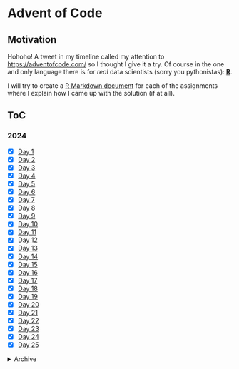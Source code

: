 # Advent of Code
 
## Motivation

Hohoho! A tweet in my timeline called my attention to https://adventofcode.com/ so I
thought I give it a try. Of course in the one and only language there is for *real*
data scientists (sorry you pythonistas): **[R](https://cran.r-project.org/)**.

I will try to create a [R Markdown document](https://rmarkdown.rstudio.com/) for each 
of the assignments where I explain how I came up with the solution (if at all).

## ToC

### 2024

- [x] [Day 1](https://thothal.github.io/AoC/2024_task1.html)
- [x] [Day 2](https://thothal.github.io/AoC/2024_task2.html)
- [x] [Day 3](https://thothal.github.io/AoC/2024_task3.html)
- [x] [Day 4](https://thothal.github.io/AoC/2024_task4.html)
- [x] [Day 5](https://thothal.github.io/AoC/2024_task5.html)
- [x] [Day 6](https://thothal.github.io/AoC/2024_task6.html)
- [x] [Day 7](https://thothal.github.io/AoC/2024_task7.html)
- [x] [Day 8](https://thothal.github.io/AoC/2024_task8.html)
- [x] [Day 9](https://thothal.github.io/AoC/2024_task9.html)
- [x] [Day 10](https://thothal.github.io/AoC/2024_task10.html)
- [x] [Day 11](https://thothal.github.io/AoC/2024_task11.html)
- [x] [Day 12](https://thothal.github.io/AoC/2024_task12.html)
- [x] [Day 13](https://thothal.github.io/AoC/2024_task13.html)
- [x] [Day 14](https://thothal.github.io/AoC/2024_task14.html)
- [x] [Day 15](https://thothal.github.io/AoC/2024_task15.html)
- [x] [Day 16](https://thothal.github.io/AoC/2024_task16.html)
- [x] [Day 17](https://thothal.github.io/AoC/2024_task17.html)
- [x] [Day 18](https://thothal.github.io/AoC/2024_task18.html)
- [x] [Day 19](https://thothal.github.io/AoC/2024_task19.html)
- [x] [Day 20](https://thothal.github.io/AoC/2024_task20.html)
- [x] [Day 21](https://thothal.github.io/AoC/2024_task21.html)
- [x] [Day 22](https://thothal.github.io/AoC/2024_task22.html)
- [x] [Day 23](https://thothal.github.io/AoC/2024_task23.html)
- [x] [Day 24](https://thothal.github.io/AoC/2024_task24.html)
- [x] [Day 25](https://thothal.github.io/AoC/2024_task25.html)

<details>
<summary> Archive</summary>

### 2021

- [x] [Day 1](https://thothal.github.io/AoC/2021_task1.html)
- [x] [Day 2](https://thothal.github.io/AoC/2021_task2.html)
- [x] [Day 3](https://thothal.github.io/AoC/2021_task3.html)
- [x] [Day 4](https://thothal.github.io/AoC/2021_task4.html)
- [x] [Day 5](https://thothal.github.io/AoC/2021_task5.html)
- [x] [Day 6](https://thothal.github.io/AoC/2021_task6.html)
- [x] [Day 7](https://thothal.github.io/AoC/2021_task7.html)
- [x] [Day 8](https://thothal.github.io/AoC/2021_task8.html)
- [x] [Day 9](https://thothal.github.io/AoC/2021_task9.html)
- [x] [Day 10](https://thothal.github.io/AoC/2021_task10.html)
- [x] [Day 11](https://thothal.github.io/AoC/2021_task11.html)
- [x] [Day 12](https://thothal.github.io/AoC/2021_task12.html)
- [x] [Day 13](https://thothal.github.io/AoC/2021_task13.html)
- [x] [Day 14](https://thothal.github.io/AoC/2021_task14.html)
- [x] [Day 15](https://thothal.github.io/AoC/2021_task15.html)
- [x] [Day 16](https://thothal.github.io/AoC/2021_task16.html)
- [x] [Day 17](https://thothal.github.io/AoC/2021_task17.html)
- [x] [Day 18](https://thothal.github.io/AoC/2021_task18.html)
- [x] [Day 19](https://thothal.github.io/AoC/2021_task19.html)
- [x] [Day 20](https://thothal.github.io/AoC/2021_task20.html)
- [x] [Day 21](https://thothal.github.io/AoC/2021_task21.html)
- [x] [Day 22](https://thothal.github.io/AoC/2021_task22.html)
- [x] [Day 23](https://thothal.github.io/AoC/2021_task23.html)
- [x] [Day 24](https://thothal.github.io/AoC/2021_task24.html)
- [x] [Day 25](https://thothal.github.io/AoC/2021_task25.html)

### 2017

- [x] [Day 1](https://thothal.github.io/AoC/2017_task1.html)
- [x] [Day 2](https://thothal.github.io/AoC/2017_task2.html)
- [x] [Day 3](https://thothal.github.io/AoC/2017_task3.html)
- [x] [Day 4](https://thothal.github.io/AoC/2017_task4.html)
- [x] [Day 5](https://thothal.github.io/AoC/2017_task5.html)
- [x] [Day 6](https://thothal.github.io/AoC/2017_task6.html)
- [x] [Day 7](https://thothal.github.io/AoC/2017_task7.html)
- [x] [Day 8](https://thothal.github.io/AoC/2017_task8.html)
- [x] [Day 9](https://thothal.github.io/AoC/2017_task9.html)
- [x] [Day 10](https://thothal.github.io/AoC/2017_task10.html)
- [ ] Day 11
- [ ] Day 12
- [ ] Day 13
- [ ] Day 14
- [ ] Day 15
- [ ] Day 16
- [ ] Day 17
- [ ] Day 18
- [ ] Day 19
- [ ] Day 20
- [ ] Day 21
- [ ] Day 22
- [ ] Day 23
- [ ] Day 24
- [ ] Day 25

### 2016

- [x] [Day 1](https://thothal.github.io/AoC/2016_task1.html)
- [x] [Day 2](https://thothal.github.io/AoC/2016_task2.html)
- [x] [Day 3](https://thothal.github.io/AoC/2016_task3.html)
- [x] [Day 4](https://thothal.github.io/AoC/2016_task4.html)
- [x] [Day 5](https://thothal.github.io/AoC/2016_task5.html)
- [x] [Day 6](https://thothal.github.io/AoC/2016_task6.html)
- [x] [Day 7](https://thothal.github.io/AoC/2016_task7.html)
- [x] [Day 8](https://thothal.github.io/AoC/2016_task8.html)
- [x] [Day 9](https://thothal.github.io/AoC/2016_task9.html)
- [x] [Day 10](https://thothal.github.io/AoC/2016_task10.html)
- [x] [Day 11](https://thothal.github.io/AoC/2016_task11.html)
- [x] [Day 12](https://thothal.github.io/AoC/2016_task12.html)
- [x] [Day 13](https://thothal.github.io/AoC/2016_task13.html)
- [x] [Day 14](https://thothal.github.io/AoC/2016_task14.html)
- [x] [Day 15](https://thothal.github.io/AoC/2016_task15.html)
- [x] [Day 16](https://thothal.github.io/AoC/2016_task16.html)
- [x] [Day 17](https://thothal.github.io/AoC/2016_task17.html)
- [x] [Day 18](https://thothal.github.io/AoC/2016_task18.html)
- [x] [Day 19](https://thothal.github.io/AoC/2016_task19.html)
- [x] [Day 20](https://thothal.github.io/AoC/2016_task20.html)
- [x] [Day 21](https://thothal.github.io/AoC/2016_task21.html)
- [x] [Day 22](https://thothal.github.io/AoC/2016_task22.html)
- [x] [Day 23](https://thothal.github.io/AoC/2016_task23.html)
- [x] [Day 24](https://thothal.github.io/AoC/2016_task24.html)
- [x] [Day 25](https://thothal.github.io/AoC/2016_task25.html)

### 2015

- [x] [Day 1](https://thothal.github.io/AoC/2015_task1.html)
- [x] [Day 2](https://thothal.github.io/AoC/2015_task2.html)
- [x] [Day 3](https://thothal.github.io/AoC/2015_task3.html)
- [x] [Day 4](https://thothal.github.io/AoC/2015_task4.html)
- [x] [Day 5](https://thothal.github.io/AoC/2015_task5.html)
- [x] [Day 6](https://thothal.github.io/AoC/2015_task6.html)
- [x] [Day 7](https://thothal.github.io/AoC/2015_task7.html)
- [x] [Day 8](https://thothal.github.io/AoC/2015_task8.html)
- [x] [Day 9](https://thothal.github.io/AoC/2015_task9.html)
- [x] [Day 10](https://thothal.github.io/AoC/2015_task10.html)
- [x] [Day 11](https://thothal.github.io/AoC/2015_task11.html)
- [x] [Day 12](https://thothal.github.io/AoC/2015_task12.html)
- [x] [Day 13](https://thothal.github.io/AoC/2015_task13.html)
- [x] [Day 14](https://thothal.github.io/AoC/2015_task14.html)
- [x] [Day 15](https://thothal.github.io/AoC/2015_task15.html)
- [x] [Day 16](https://thothal.github.io/AoC/2015_task16.html)
- [x] [Day 17](https://thothal.github.io/AoC/2015_task17.html)
- [x] [Day 18](https://thothal.github.io/AoC/2015_task18.html)
- [x] [Day 19](https://thothal.github.io/AoC/2015_task19.html)
- [x] [Day 20](https://thothal.github.io/AoC/2015_task20.html)
- [x] [Day 21](https://thothal.github.io/AoC/2015_task21.html)
- [x] [Day 22](https://thothal.github.io/AoC/2015_task22.html)
- [x] [Day 23](https://thothal.github.io/AoC/2015_task23.html)
- [x] [Day 24](https://thothal.github.io/AoC/2015_task24.html)
- [x] [Day 25](https://thothal.github.io/AoC/2015_task25.html)

</details>
